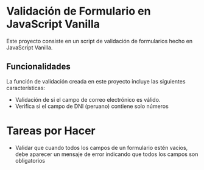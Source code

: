 # Validación de Formulario en JavaScript Vanilla

Este proyecto consiste en un script de validación de formularios hecho en JavaScript Vanilla.

## Funcionalidades

La función de validación creada en este proyecto incluye las siguientes características:

- Validación de si el campo de correo electrónico es válido.
- Verifica si el campo de DNI (peruano) contiene solo números

# Tareas por Hacer
- Validar que cuando todos los campos de un formulario estén vacíos, debe aparecer un mensaje de error indicando que todos los campos son obligatorios
